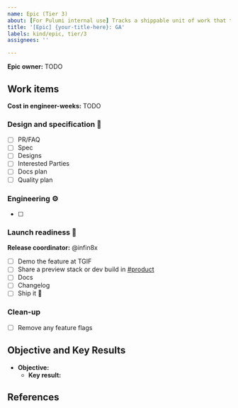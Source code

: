 ```yaml
---
name: Epic (Tier 3)
about: [For Pulumi internal use] Tracks a shippable unit of work that that requires low or no marketing coordination, like a small change to the Pulumi service or an update to an individual provider.
title: '[Epic] {your-title-here}: GA'
labels: kind/epic, tier/3
assignees: ''

---
```


<!-- Start with a one- to three-sentence summary that should be understandable by any Pulumian, even those without any context on the work. -->

**Epic owner:** TODO

## Work items
<!-- List any task that is required to complete this epic. -->

**Cost in engineer-weeks:** TODO

### Design and specification 📔

- [ ] PR/FAQ <!-- [Link](add-link-and-uncomment) -->
- [ ] Spec <!-- [Link](add-link-and-uncomment) -->
- [ ] Designs <!-- [Link](add-link-and-uncomment) -->
- [ ] Interested Parties <!-- [Link](add-link-and-uncomment) -->
- [ ] Docs plan <!-- [Link](add-link-and-uncomment) -->
- [ ] Quality plan <!-- [Link](add-link-and-uncomment) -->

### Engineering ⚙️

- [ ] <!-- add issues as links; you can use full links or GitHub short-hand e.g. pulumi/pulumi#0000 or #0000 -->

### Launch readiness 🎁
<!-- Remove any items that aren't relevant to this release then tag owners -->

**Release coordinator:** @infin8x

- [ ] Demo the feature at TGIF
- [ ] Share a preview stack or dev build in [#product](https://pulumi.slack.com/archives/C014LBAKYHL)
- [ ] Docs <!-- [Link](add-link-and-uncomment) -->
- [ ] Changelog <!-- [Link](add-link-and-uncomment) -->
- [ ] Ship it 🚀

### Clean-up

- [ ] Remove any feature flags

## Objective and Key Results
<!-- List the Objective and Key Result(s) to which this epic contributes -->

- **Objective:** 
  - **Key result:** 

## References
<!-- Link to any important documents, spreadsheets, or other references that help explain or define this epic -->

<!--- [Document](add-link-and-uncomment) -->
